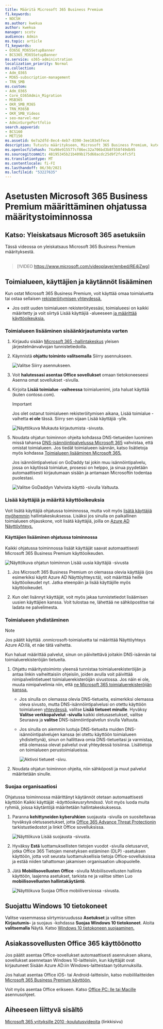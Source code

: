 ```yaml
---
title: Määritä Microsoft 365 Business Premium
f1.keywords:
- NOCSH
ms.author: kwekua
author: kwekua
manager: scotv
audience: Admin
ms.topic: article
f1_keywords:
- O365E_M365SetupBanner
- BCS365_M365SetupBanner
ms.service: o365-administration
localization_priority: Normal
ms.collection:
- Adm_O365
- M365-subscription-management
- TRN_SMB
ms.custom:
- Adm_O365
- Core_O365Admin_Migration
- MSB365
- OKR_SMB_M365
- TRN_M365B
- OKR_SMB_Videos
- seo-marvel-mar
- AdminSurgePortfolio
search.appverid:
- BCS160
- MET150
ms.assetid: 6e7a2dfd-8ec4-4eb7-8390-3ee103e5fece
description: Tutustu määritykseen, Microsoft 365 Business Premium, kuten toimialueen ja käyttäjien lisääminen, suojauskäytäntöjen määrittäminen ja paljon muuta.
ms.openlocfilehash: 74a98e915577cf86ec32a706bd3b8f558f49db95
ms.sourcegitcommit: 48195345b21b409b175d68acdc25d9f2fc4fc5f1
ms.translationtype: MT
ms.contentlocale: fi-FI
ms.lasthandoff: 06/30/2021
ms.locfileid: "53227635"
---
```

# <a name="set-up-microsoft-365-business-premium-in-the-setup-wizard"></a>Asetusten Microsoft 365 Business Premium määrittäminen ohjatussa määritystoiminnossa

## <a name="watch-overview-of-microsoft-365-setup"></a>Katso: Yleiskatsaus Microsoft 365 asetuksiin

Tässä videossa on yleiskatsaus Microsoft 365 Business Premium määrityksestä.<br><br>

> [!VIDEO https://www.microsoft.com/videoplayer/embed/RE4jZwg] 

## <a name="add-your-domain-users-and-set-up-policies"></a>Toimialueen, käyttäjien ja käytännöt lisääminen

Kun ostat Microsoft 365 Business Premium, voit käyttää omaa toimialuetta tai ostaa sellaisen [rekisteröitymisen yhteydessä.](sign-up.md)

- Jos ostit uuden toimialueen rekisteröityessäsi, toimialueesi on kaikki määritetty ja voit siirtyä Lisää käyttäjiä -alueeseen [ja määrittää käyttöoikeuksia.](#add-users-and-assign-licenses)

### <a name="add-your-domain-to-personalize-sign-in"></a>Toimialueen lisääminen sisäänkirjautumista varten

1. Kirjaudu sisään [Microsoft 365 -hallintakeskus](https://admin.microsoft.com) yleisen järjestelmänvalvojan tunnistetiedoilla. 

2. Käynnistä **ohjattu toiminto valitsemalla** Siirry asennukseen.

    ![Valitse Siirry asennukseen.](../media/gotosetupinadmincenter.png)

3. Voit **halutessasi asentaa Office sovellukset** omaan tietokoneeseesi Asenna omat sovellukset -sivulla.
    
4. Kirjoita **Lisää toimialue -vaiheessa** toimialuenimi, jota haluat käyttää (kuten contoso.com).

    > [!IMPORTANT]
    > Jos olet ostanut toimialueen rekisteröitymisen aikana, Lisää toimialue -vaihetta **ei ole** tässä. Siirry sen sijaan Lisää käyttäjiä -ylle. [](#add-users-and-assign-licenses)

    ![Näyttökuva Mukauta kirjautumista -sivusta.](../media/adddomain.png)

    
4. Noudata ohjatun toiminnon ohjeita kohdassa DNS-tietueiden luominen missä tahansa [DNS-isännöintipalvelussa Microsoft 365](/office365/admin/get-help-with-domains/create-dns-records-at-any-dns-hosting-provider) vahvistaa, että omistat toimialueen. Jos tiedät toimialueen isännän, katso lisätietoja myös kohdassa [Toimialueen lisääminen Microsoft 365.](/microsoft-365/admin/setup/add-domain)

    Jos isännöintipalvelusi on GoDaddy [](/office365/admin/get-help-with-domains/domain-connect)tai jokin muu isännöintipalvelu, jossa on käytössä toimialue, prosessi on helppo, ja sinua pyydetään automaattisesti kirjautumaan sisään ja antamaan Microsoftin todentaa puolestasi.

    ![Valitse GoDaddyn Vahvista käyttö -sivulla Valtuuta.](../media/godaddyauth.png)

### <a name="add-users-and-assign-licenses"></a>Lisää käyttäjiä ja määritä käyttöoikeuksia

Voit lisätä käyttäjiä ohjatussa toiminnossa, mutta voit myös [lisätä käyttäjiä myöhemmin](../admin/add-users/add-users.md) hallintakeskuksessa. Lisäksi jos sinulla on paikallinen toimialueen ohjauskone, voit lisätä käyttäjiä, joilla on [Azure AD Näyttöyhteys.](/azure/active-directory/hybrid/how-to-connect-install-express)

#### <a name="add-users-in-the-wizard"></a>Käyttäjien lisääminen ohjatussa toiminnossa

Kaikki ohjatussa toiminnossa lisäät käyttäjät saavat automaattisesti Microsoft 365 Business Premium käyttöoikeuden.

![Näyttökuva ohjatun toiminnon Lisää uusia käyttäjiä -sivusta](../media/addnewuserspage.png)

1. Jos Microsoft 365 Business Premium on olemassa olevia käyttäjiä (jos esimerkiksi käytit Azure AD Näyttöyhteys:tä), voit määrittää heille käyttöoikeudet nyt. Jatka eteenpäin ja lisää käyttäjille myös käyttöoikeudet.

2. Kun olet lisännyt käyttäjät, voit myös jakaa tunnistetiedot lisäämisen uusien käyttäjien kanssa. Voit tulostaa ne, lähettää ne sähköpostitse tai ladata ne palvelimesta.

### <a name="connect-your-domain"></a>Toimialueen yhdistäminen

> [!NOTE]
> Jos päätit käyttää .onmicrosoft-toimialuetta tai määrittää Näyttöyhteys Azure AD:llä, et näe tätä vaihetta.
  
Kun haluat määrittää palvelut, sinun on päivitettävä joitakin DNS-isännän tai toimialuerekisteröijän tietueita.
  
1. Ohjattu määritystoiminto yleensä tunnistaa toimialuerekisteröijän ja antaa linkin vaiheittaisiin ohjeisiin, joiden avulla voit päivittää nimipalvelintietueet toimialuerekisteröijän sivustossa. Jos näin ei ole, muuta nimipalvelimia niin, että [ne Microsoft 365 toimialuerekisteröijän kanssa.](../admin/get-help-with-domains/change-nameservers-at-any-domain-registrar.md) 

    - Jos sinulla on olemassa olevia DNS-tietueita, esimerkiksi olemassa oleva sivusto, mutta DNS-isännöintipalvelusi on otettu käyttöön toimialueen [yhteydessä](/office365/admin/get-help-with-domains/domain-connect), valitse **Lisää tietueet minulle**. Hyväksy **Valitse verkkopalvelut -sivulla** kaikki oletusasetukset, valitse Seuraava ja **valitse** DNS-isännöintipalvelun sivulla Valtuuta.
    - Jos sinulla on aiemmin luotuja DNS-tietueita muiden DNS-isännöintipalvelujen kanssa (ei otettu käyttöön toimialueen yhdistettynä), sinun on hallittava omia DNS-tietueitasi ja varmistaa, että olemassa olevat palvelut ovat yhteydessä toisiinsa. Lisätietoja on toimialueen perustoimialueissa. [](/office365/admin/get-help-with-domains/dns-basics)

        ![Aktivoi tietueet -sivu.](../media/activaterecords.png)

2. Noudata ohjatun toiminnon ohjeita, niin sähköposti ja muut palvelut määritetään sinulle.

### <a name="protect-your-organization"></a>Suojaa organisaatiosi 

Ohjatussa toiminnossa määrittänyt käytännöt otetaan [](/office365/admin/create-groups/compare-groups#security-groups) automaattisesti käyttöön Kaikki käyttäjät *-käyttöoikeusryhmässä.* Voit myös luoda muita ryhmiä, joissa käytäntöjä määritetään hallintakeskuksessa.

1. Paranna **kehittyneiden kyberuhkien** suojausta -sivulla on suositeltavaa hyväksyä oletusasetukset, jotta [Office 365 Advance Threat Protectionin](../security/office-365-security/defender-for-office-365.md) tarkistustiedostot ja linkit Office sovelluksissa.

    ![Näyttökuva Lisää suojausta -sivusta.](../media/increasetreatprotection.png)


2. Hyväksy **Estä** luottamuksellisten tietojen vuodot -sivulla oletusarvot, jotka Office 365 Tietojen menetyksen estäminen (DLP) -asetuksen käyttöön, jotta voit seurata luottamuksellisia tietoja Office-sovelluksissa ja estää niiden tahattoman jakamisen organisaation ulkopuolelle.

3. Jätä **Mobiilisovellusten Office** -sivulla Mobiilisovellusten hallinta käyttöön, laajenna asetukset, tarkista ne ja valitse sitten Luo **mobiilisovellusten hallintakäytäntö**.

    ![Näyttökuva Suojaa Office mobiiliversiossa -sivusta.](../media/protectdatainmobile.png)


## <a name="secure-windows-10-pcs"></a>Suojattu Windows 10 tietokoneet

Valitse vasemmassa siirtymisruudussa **Asetukset** ja valitse sitten **Kirjautumis-** ja suojaus -kohdassa **Suojaa Windows 10 tietokoneet**. Aloita **valitsemalla** Näytä. Katso [Windows 10 tietokoneen suojaaminen.](secure-win-10-pcs.md)

## <a name="deploy-office-365-client-apps"></a>Asiakassovellusten Office 365 käyttöönotto

Jos päätit asentaa Office-sovellukset automaattisesti asennuksen aikana, sovellukset asennetaan Windows 10-laitteisiin, kun käyttäjät ovat kirjautuneet Sisään Azure AD:iin Windows-laitteistaan työtunnuksilla.

Jos haluat asentaa Office iOS- tai Android-laitteisiin, katso mobiililaitteiden [Microsoft 365 Business Premium käyttöön.](set-up-mobile-devices.md)

Voit myös asentaa Office erikseen. Katso [Office PC: lle tai Macille](https://support.microsoft.com/office/4414eaaf-0478-48be-9c42-23adc4716658) asennusohjeet.

## <a name="related-content"></a>Aiheeseen liittyvä sisältö

[Microsoft 365 yrityksille 2010 -koulutusvideoita](../business-video/index.yml) (linkkisivu)
